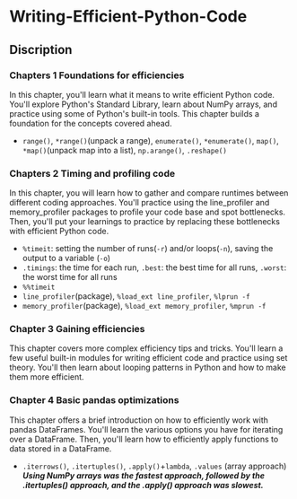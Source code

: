 # Writing-Efficient-Python-Code
## Discription

### Chapters 1 Foundations for efficiencies
In this chapter, you'll learn what it means to write efficient Python code. You'll explore Python's Standard Library, learn about NumPy arrays, and practice using some of Python's built-in tools. This chapter builds a foundation for the concepts covered ahead.
* `range()`, `*range()`(unpack a range), `enumerate()`, `*enumerate()`, `map()`, `*map()`(unpack map into a list), `np.arange()`, `.reshape()`
### Chapters 2 Timing and profiling code
In this chapter, you will learn how to gather and compare runtimes between different coding approaches. You'll practice using the line_profiler and memory_profiler packages to profile your code base and spot bottlenecks. Then, you'll put your learnings to practice by replacing these bottlenecks with efficient Python code.
* `%timeit`: setting the number of runs(`-r`) and/or loops(`-n`), saving the output to a variable (`-o`)
* `.timings`: the time for each run, `.best`: the best time for all runs, `.worst`: the worst time for all runs
* `%%timeit`
* `line_profiler`(package), `%load_ext line_profiler`, `%lprun -f`
* `memory_profiler`(package), `%load_ext memory_profiler`, `%mprun -f`
### Chapter 3 Gaining efficiencies
This chapter covers more complex efficiency tips and tricks. You'll learn a few useful built-in modules for writing efficient code and practice using set theory. You'll then learn about looping patterns in Python and how to make them more efficient.
### Chapter 4 Basic pandas optimizations
This chapter offers a brief introduction on how to efficiently work with pandas DataFrames. You'll learn the various options you have for iterating over a DataFrame. Then, you'll learn how to efficiently apply functions to data stored in a DataFrame.
* `.iterrows()`, `.itertuples()`, `.apply()`+`lambda`, `.values` (array approach) <br>
***Using NumPy arrays was the fastest approach, followed by the .itertuples() approach, and the .apply() approach was slowest.***
